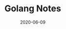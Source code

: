 ---
path: "https://rohye.com"
cover: "./bg.png"
date: "2020-06-09"
title: "Golang Notes"
published: true
tags: ['go', 'golang']
---
